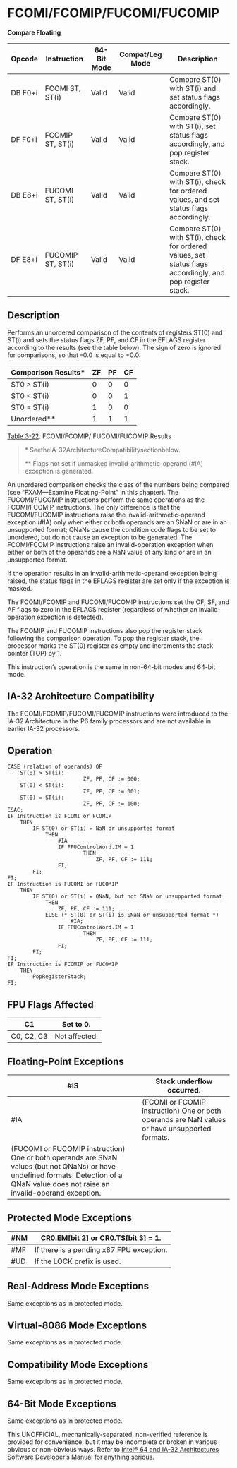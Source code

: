 # FCOMI/FCOMIP/FUCOMI/FUCOMIP

**Compare Floating**

| Opcode  | Instruction       | 64-Bit Mode | Compat/Leg Mode | Description                                                                                               |
| ------- | ----------------- | ----------- | --------------- | --------------------------------------------------------------------------------------------------------- |
| DB F0+i | FCOMI ST, ST(i)   | Valid       | Valid           | Compare ST(0) with ST(i) and set status flags accordingly.                                                |
| DF F0+i | FCOMIP ST, ST(i)  | Valid       | Valid           | Compare ST(0) with ST(i), set status flags accordingly, and pop register stack.                           |
| DB E8+i | FUCOMI ST, ST(i)  | Valid       | Valid           | Compare ST(0) with ST(i), check for ordered values, and set status flags accordingly.                     |
| DF E8+i | FUCOMIP ST, ST(i) | Valid       | Valid           | Compare ST(0) with ST(i), check for ordered values, set status flags accordingly, and pop register stack. |

## Description

Performs an unordered comparison of the contents of registers ST(0) and ST(i) and sets the status flags ZF, PF, and CF in the EFLAGS register according to the results (see the table below). The sign of zero is ignored for comparisons, so that –0.0 is equal to +0.0.

| Comparison Results\* | ZF  | PF  | CF  |
| -------------------- | --- | --- | --- |
| ST0 > ST(i)          | 0   | 0   | 0   |
| ST0 < ST(i)          | 0   | 0   | 1   |
| ST0 = ST(i)          | 1   | 0   | 0   |
| Unordered\*\*        | 1   | 1   | 1   |

[Table 3-22](/x86/fcomi:fcomip:fucomi:fucomip#tbl-3-22). FCOMI/FCOMIP/ FUCOMI/FUCOMIP Results

> \* SeetheIA-32ArchitectureCompatibilitysectionbelow.
>
> \*\* Flags not set if unmasked invalid-arithmetic-operand (#​IA) exception is generated.

An unordered comparison checks the class of the numbers being compared (see “FXAM—Examine Floating-Point” in this chapter). The FUCOMI/FUCOMIP instructions perform the same operations as the FCOMI/FCOMIP instructions. The only difference is that the FUCOMI/FUCOMIP instructions raise the invalid-arithmetic-operand exception (#​IA) only when either or both operands are an SNaN or are in an unsupported format; QNaNs cause the condition code flags to be set to unordered, but do not cause an exception to be generated. The FCOMI/FCOMIP instructions raise an invalid-operation exception when either or both of the operands are a NaN value of any kind or are in an unsupported format.

If the operation results in an invalid-arithmetic-operand exception being raised, the status flags in the EFLAGS register are set only if the exception is masked.

The FCOMI/FCOMIP and FUCOMI/FUCOMIP instructions set the OF, SF, and AF flags to zero in the EFLAGS register (regardless of whether an invalid-operation exception is detected).

The FCOMIP and FUCOMIP instructions also pop the register stack following the comparison operation. To pop the register stack, the processor marks the ST(0) register as empty and increments the stack pointer (TOP) by 1.

This instruction’s operation is the same in non-64-bit modes and 64-bit mode.

## IA-32 Architecture Compatibility

The FCOMI/FCOMIP/FUCOMI/FUCOMIP instructions were introduced to the IA-32 Architecture in the P6 family processors and are not available in earlier IA-32 processors.

## Operation

```
CASE (relation of operands) OF
    ST(0) > ST(i):
                        ZF, PF, CF := 000;
    ST(0) < ST(i):
                        ZF, PF, CF := 001;
    ST(0) = ST(i):
                        ZF, PF, CF := 100;
ESAC;
IF Instruction is FCOMI or FCOMIP
    THEN
        IF ST(0) or ST(i) = NaN or unsupported format
            THEN
                #​IA
                IF FPUControlWord.IM = 1
                        THEN
                            ZF, PF, CF := 111;
                FI;
        FI;
FI;
IF Instruction is FUCOMI or FUCOMIP
    THEN
        IF ST(0) or ST(i) = QNaN, but not SNaN or unsupported format
            THEN
                ZF, PF, CF := 111;
            ELSE (* ST(0) or ST(i) is SNaN or unsupported format *)
                    #​IA;
                IF FPUControlWord.IM = 1
                        THEN
                            ZF, PF, CF := 111;
                FI;
        FI;
FI;
IF Instruction is FCOMIP or FUCOMIP
    THEN
        PopRegisterStack;
FI;

```

## FPU Flags Affected

| C1         | Set to 0.     |
| ---------- | ------------- |
| C0, C2, C3 | Not affected. |

## Floating-Point Exceptions

| \#​IS                                                                                                                                                                                  | Stack underflow occurred.                                                                      |
| -------------------------------------------------------------------------------------------------------------------------------------------------------------------------------------- | ---------------------------------------------------------------------------------------------- |
| \#​IA                                                                                                                                                                                  | (FCOMI or FCOMIP instruction) One or both operands are NaN values or have unsupported formats. |
| (FUCOMI or FUCOMIP instruction) One or both operands are SNaN values (but not QNaNs) or have undefined formats. Detection of a QNaN value does not raise an invalid-operand exception. |

## Protected Mode Exceptions

| \#​NM  | CR0.EM[bit 2] or CR0.TS[bit 3] = 1.      |
| ------ | ---------------------------------------- |
| \#​​MF | If there is a pending x87 FPU exception. |
| #​​​UD | If the LOCK prefix is used.              |

## Real-Address Mode Exceptions

Same exceptions as in protected mode.

## Virtual-8086 Mode Exceptions

Same exceptions as in protected mode.

## Compatibility Mode Exceptions

Same exceptions as in protected mode.

## 64-Bit Mode Exceptions

Same exceptions as in protected mode.

This UNOFFICIAL, mechanically-separated, non-verified reference is provided for convenience, but it may be
incomplete or broken in various obvious or non-obvious
ways. Refer to [Intel® 64 and IA-32 Architectures Software Developer’s Manual](https://software.intel.com/en-us/download/intel-64-and-ia-32-architectures-sdm-combined-volumes-1-2a-2b-2c-2d-3a-3b-3c-3d-and-4) for anything serious.
